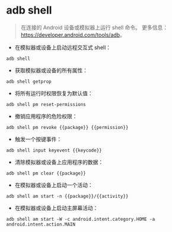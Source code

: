 # adb shell

> 在连接的 Android 设备或模拟器上运行 shell 命令。
> 更多信息：<https://developer.android.com/tools/adb>。

- 在模拟器或设备上启动远程交互式 shell：

`adb shell`

- 获取模拟器或设备的所有属性：

`adb shell getprop`

- 将所有运行时权限恢复为默认值：

`adb shell pm reset-permissions`

- 撤销应用程序的危险权限：

`adb shell pm revoke {{package}} {{permission}}`

- 触发一个按键事件：

`adb shell input keyevent {{keycode}}`

- 清除模拟器或设备上应用程序的数据：

`adb shell pm clear {{package}}`

- 在模拟器或设备上启动一个活动：

`adb shell am start -n {{package}}/{{activity}}`

- 在模拟器或设备上启动主屏幕活动：

`adb shell am start -W -c android.intent.category.HOME -a android.intent.action.MAIN`